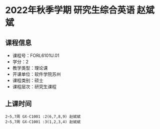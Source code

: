 # 2022年秋季学期 研究生综合英语 赵斌斌






## 课程信息

- 课程号：FORL6101U.01
- 学分：2
- 教学类型：理论课
- 开课单位：软件学院苏州
- 课程类别：硕士
- 课程层次：研究生课程

## 上课时间

```
2~5,7周 GX-C1001 :2(6,7,8,9) 赵斌斌
2~5,7周 GX-C1001 :3(1,2,3,4) 赵斌斌
```

